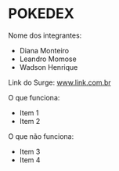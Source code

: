 # POKEDEX

Nome dos integrantes: 
- Diana Monteiro
- Leandro Momose
- Wadson Henrique

Link do Surge: www.link.com.br

O que funciona:
- Item 1
- Item 2

O que não funciona: 
- Item 3
- Item 4
